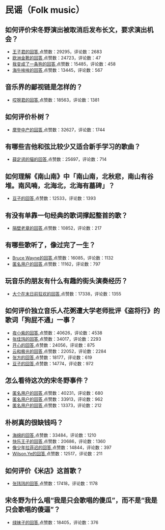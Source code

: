 #  民谣（Folk music） 
## 如何评价宋冬野演出被取消后发布长文，要求演出机会？
- [王子君的回答](https://www.zhihu.com/question/491864737/answer/-2128041421),点赞数：29295，评论数：2683
- [欧洲金靴的回答](https://www.zhihu.com/question/491864737/answer/-2127950479),点赞数：24723，评论数：47
- [我变成了一条狗的回答](https://www.zhihu.com/question/491864737/answer/-2125391806),点赞数：15485，评论数：458
- [海牛哞哞的回答](https://www.zhihu.com/question/491864737/answer/-2128623770),点赞数：13445，评论数：567
## 音乐界的鄙视链是怎样的？
- [哎呀君的回答](https://www.zhihu.com/question/30040104/answer/451767163),点赞数：18563，评论数：1381
## 如何评价朴树？
- [摩登中产的回答](https://www.zhihu.com/question/21655944/answer/527974703),点赞数：32627，评论数：1744
## 有哪些吉他和弦比较少又适合新手学习的歌曲？
- [薛定谔的猫的回答](https://www.zhihu.com/question/26562688/answer/69452758),点赞数：25697，评论数：714
## 如何理解《南山南》中「南山南，北秋悲，南山有谷堆。南风喃，北海北，北海有墓碑」？
- [豆子的回答](https://www.zhihu.com/question/34541480/answer/59234342),点赞数：12533，评论数：1393
## 有没有单靠一句经典的歌词撑起整首的歌？
- [隔壁老章的回答](https://www.zhihu.com/question/31734092/answer/54346577),点赞数：10852，评论数：217
## 有哪些歌听了，像过完了一生？
- [Bruce Wayne的回答](https://www.zhihu.com/question/35872841/answer/384329075),点赞数：16085，评论数：1132
- [匿名用户的回答](https://www.zhihu.com/question/35872841/answer/107675984),点赞数：11162，评论数：797
## 玩音乐的朋友有什么有趣的街头演奏经历？
- [大个在末日前狂欢的回答](https://www.zhihu.com/question/31005906/answer/67126169),点赞数：17338，评论数：1355
## 如何评价独立音乐人花粥遭大学老师批评《盗将行》的歌词「狗屁不通」一事？
- [夜小紫的回答](https://www.zhihu.com/question/303651330/answer/539543337),点赞数：40626，评论数：4538
- [张佳玮的回答](https://www.zhihu.com/question/303651330/answer/540135702),点赞数：34017，评论数：2293
- [开心的回答](https://www.zhihu.com/question/303651330/answer/541237530),点赞数：24056，评论数：875
- [云和极光的回答](https://www.zhihu.com/question/303651330/answer/539604684),点赞数：22052，评论数：2284
- [张方的回答](https://www.zhihu.com/question/303651330/answer/540891326),点赞数：18177，评论数：619
- [豆子的回答](https://www.zhihu.com/question/303651330/answer/540746417),点赞数：14774，评论数：972
## 怎么看待这次的宋冬野事件？
- [匿名用户的回答](https://www.zhihu.com/question/492113097/answer/-2123111314),点赞数：40231，评论数：680
- [匿名用户的回答](https://www.zhihu.com/question/492113097/answer/-2125090856),点赞数：33913，评论数：962
- [匿名用户的回答](https://www.zhihu.com/question/492113097/answer/-2123391059),点赞数：13373，评论数：212
## 朴树真的很缺钱吗？
- [海绵的回答](https://www.zhihu.com/question/343355322/answer/820426516),点赞数：33484，评论数：1210
- [快乐王子的回答](https://www.zhihu.com/question/343355322/answer/822332825),点赞数：20686，评论数：1360
- [像少年拉菲迟的回答](https://www.zhihu.com/question/343355322/answer/822780928),点赞数：14844，评论数：397
- [Wilson.Ye的回答](https://www.zhihu.com/question/343355322/answer/856127287),点赞数：12517，评论数：211
## 如何评价《米店》这首歌？
- [张玮玮的回答](https://www.zhihu.com/question/24011793/answer/96191216),点赞数：17418，评论数：1178
## 宋冬野为什么唱“我是只会歌唱的傻瓜”，而不是“我是只会歌唱的傻逼”？
- [绿袜子的回答](https://www.zhihu.com/question/38908846/answer/78721759),点赞数：18405，评论数：376
